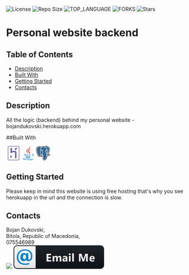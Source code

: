 ![License](https://img.shields.io/github/license/BojanDukovski/personal-website-backend.svg?style=for-the-badge) ![Repo Size](https://img.shields.io/github/languages/code-size/BojanDukovski/personal-website-backend.svg?style=for-the-badge) ![TOP_LANGUAGE](https://img.shields.io/github/languages/top/BojanDukovski/personal-website-backend.svg?style=for-the-badge) ![FORKS](https://img.shields.io/github/forks/BojanDukovski/personal-website-backend.svg?style=for-the-badge&social) ![Stars](https://img.shields.io/github/stars/BojanDukovski/personal-website-backend.svg?style=for-the-badge)
    
# Personal website backend

## Table of Contents

- [Description](#description)
- [Built With](#built-with)
- [Getting Started](#getting-started)
- [Contacts](#contacts)

## Description

All the logic (backend) behind my personal website - bojandukovski.herokuapp.com

##Built With

<a href="https://www.heroku.com/"><img src="https://raw.githubusercontent.com/devicons/devicon/master/icons/heroku/heroku-original.svg" height="40px" width="40px" /></a><a href="https://docs.oracle.com/javase/tutorial/index.html"><img src="https://raw.githubusercontent.com/devicons/devicon/master/icons/java/java-original.svg" height="40px" width="40px" /></a><a href="https://www.postgresql.org/"><img src="https://raw.githubusercontent.com/devicons/devicon/master/icons/postgresql/postgresql-original.svg" height="40px" width="40px" /></a>

## Getting Started

Please keep in mind this website is using free hosting that's why you see herokuapp in the url and the connection is slow.

## Contacts
Bojan Dukovski, <br>
Bitola, Republic of Macedonia, <br>
075546989 <br>
<a href="https://www.linkedin.com/in/Bojan Dukovski"><img src="https://img.shields.io/badge/LinkedIn-0077B5?style=for-the-badge&logo=linkedin&logoColor=white" /></a>  <a href="mailto:bojan.dukovski211@gmail.com"><img src=https://raw.githubusercontent.com/johnturner4004/readme-generator/master/src/components/assets/images/email_me_button_icon_151852.svg /></a>
